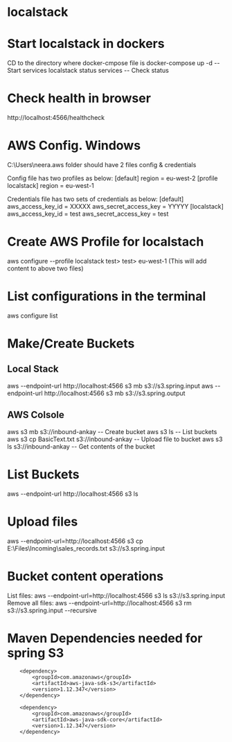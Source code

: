 # localstack

# Start localstack in dockers
CD to the directory where docker-cmpose file is
docker-compose up -d        -- Start services
localstack status services  -- Check status


# Check health in browser
http://localhost:4566/healthcheck

# AWS Config. Windows
C:\Users\neera\.aws folder should have 2 files config & credentials

Config file has two profiles as below:
[default]
region = eu-west-2
[profile localstack]
region = eu-west-1

Credentials file has two sets of credentials as below:
[default]
aws_access_key_id = XXXXX
aws_secret_access_key = YYYYY
[localstack]
aws_access_key_id = test
aws_secret_access_key = test

# Create AWS Profile for localstach
aws configure --profile localstack
test> test> eu-west-1 (This will add content to above two files)

# List configurations in the terminal
aws configure list

# Make/Create Buckets
## Local Stack
aws  --endpoint-url http://localhost:4566 s3 mb s3://s3.spring.input
aws  --endpoint-url http://localhost:4566 s3 mb s3://s3.spring.output
## AWS Colsole
aws s3 mb s3://inbound-ankay					-- Create bucket
aws s3 ls										-- List buckets
aws s3 cp  BasicText.txt s3://inbound-ankay		-- Upload file to bucket
aws s3 ls s3://inbound-ankay					-- Get contents of the bucket

# List Buckets
aws  --endpoint-url http://localhost:4566 s3 ls

# Upload files
aws --endpoint-url=http://localhost:4566 s3 cp E:\Files\Incoming\sales_records.txt  s3://s3.spring.input

# Bucket content operations
List files: aws --endpoint-url=http://localhost:4566 s3 ls  s3://s3.spring.input
Remove all files:  aws --endpoint-url=http://localhost:4566 s3 rm  s3://s3.spring.input --recursive

# Maven Dependencies needed for spring S3

        <dependency>
			<groupId>com.amazonaws</groupId>
			<artifactId>aws-java-sdk-s3</artifactId>
			<version>1.12.347</version>
		</dependency>

		<dependency>
			<groupId>com.amazonaws</groupId>
			<artifactId>aws-java-sdk-core</artifactId>
			<version>1.12.347</version>
		</dependency>





